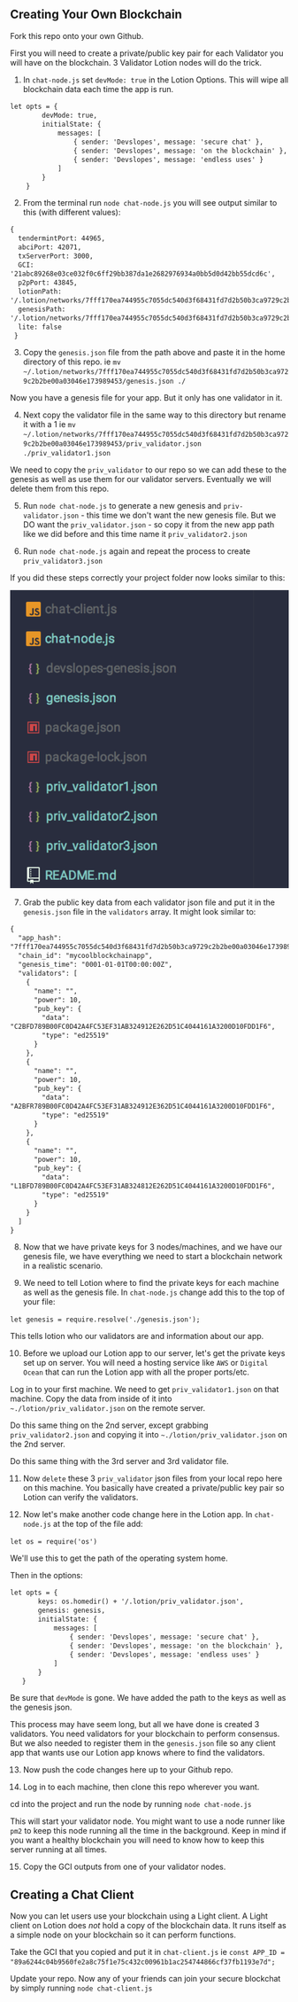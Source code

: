## Creating Your Own Blockchain

Fork this repo onto your own Github.

First you will need to create a private/public key pair for each Validator you will have on the blockchain. 3 Validator Lotion nodes will do the trick.

1. In `chat-node.js` set `devMode: true` in the Lotion Options. This will wipe all blockchain data each time the app is run.

```
let opts = {
        devMode: true,
        initialState: {
            messages: [
                { sender: 'Devslopes', message: 'secure chat' },
                { sender: 'Devslopes', message: 'on the blockchain' },
                { sender: 'Devslopes', message: 'endless uses' }
            ]
        }
    }
```

 2. From the terminal run `node chat-node.js` you will see output similar to this (with different values):
 
 ```
 { 
   tendermintPort: 44965,
   abciPort: 42071,
   txServerPort: 3000,
   GCI: '21abc89268e03ce032f0c6ff29bb387da1e2682976934a0bb5d0d42bb55dcd6c',
   p2pPort: 43845,
   lotionPath:  '/.lotion/networks/7fff170ea744955c7055dc540d3f68431fd7d2b50b3ca9729c2b2be00a03046e173989453',
   genesisPath: '/.lotion/networks/7fff170ea744955c7055dc540d3f68431fd7d2b50b3ca9729c2b2be00a03046e173989453/genesis.json',
   lite: false 
  }
 ```
 
 3. Copy the `genesis.json` file from the path above and paste it in the home directory of this repo. ie `mv ~/.lotion/networks/7fff170ea744955c7055dc540d3f68431fd7d2b50b3ca9729c2b2be00a03046e173989453/genesis.json ./`
 
 Now you have a genesis file for your app. But it only has one validator in it.
 
 4. Next copy the validator file in the same way to this directory but rename it with a 1 ie `mv ~/.lotion/networks/7fff170ea744955c7055dc540d3f68431fd7d2b50b3ca9729c2b2be00a03046e173989453/priv_validator.json ./priv_validator1.json`
 
 We need to copy the `priv_validator` to our repo so we can add these to the genesis as well as use them for our validator servers. Eventually we will delete them from this repo.
 
 5. Run `node chat-node.js` to generate a new genesis and `priv-validator.json` - this time we don't want the new genesis file. But we DO want the `priv_validator.json` - so copy it from the new app path like we did before and this time name it `priv_validator2.json`
 
 6. Run `node chat-node.js` again and repeat the process to create `priv_validator3.json`
 
 If you did these steps correctly your project folder now looks similar to this:
 
 ![project](readme-assets/project-status-1.png?raw=true "project")
 
 7. Grab the public key data from each validator json file and put it in the `genesis.json` file in the `validators` array. It might look similar to:
 
 ```
 {
   "app_hash": "7fff170ea744955c7055dc540d3f68431fd7d2b50b3ca9729c2b2be00a03046e173989453",
   "chain_id": "mycoolblockchainapp",
   "genesis_time": "0001-01-01T00:00:00Z",
   "validators": [
     {
       "name": "",
       "power": 10,
       "pub_key": {
         "data": "C2BFD789B00FC0D42A4FC53EF31AB324912E262D51C4044161A3200D10FDD1F6",
         "type": "ed25519"
       }
     },
     {
       "name": "",
       "power": 10,
       "pub_key": {
         "data": "A2BFR789B00FC0D42A4FC53EF31AB324912E362D51C4044161A3200D10FDD1F6",
         "type": "ed25519"
       }
     },
     {
       "name": "",
       "power": 10,
       "pub_key": {
         "data": "L1BFD789B00FC0D42A4FC53EF31AB324812E262D51C4044161A3200D10FDD1F6",
         "type": "ed25519"
       }
     }
   ]
 }
 ```
 8. Now that we have private keys for 3 nodes/machines, and we have our genesis file, we have everything we need to start a blockchain network in a realistic scenario.
 
 9. We need to tell Lotion where to find the private keys for each machine as well as the genesis file. In `chat-node.js` change add this to the top of your file:
 
 `let genesis = require.resolve('./genesis.json');`
 
 This tells lotion who our validators are and information about our app.
 
 10. Before we upload our Lotion app to our server, let's get the private keys set up on server. You will need a hosting service like `AWS` or `Digital Ocean` that can run the Lotion app with all the proper ports/etc.
 
 Log in to your first machine. We need to get `priv_validator1.json` on that machine. Copy the data from inside of it into `~./lotion/priv_validator.json` on the remote server.
 
 Do this same thing on the 2nd server, except grabbing `priv_validator2.json` and copying it into `~./lotion/priv_validator.json` on the 2nd server.
 
 Do this same thing with the 3rd server and 3rd validator file.
 
 11. Now `delete` these 3 `priv_validator` json files from your local repo here on this machine. You basically have created a private/public key pair so Lotion can verify the validators.
 
 12. Now let's make another code change here in the Lotion app. In `chat-node.js` at the top of the file add:
 
 `let os = require('os')`
 
 We'll use this to get the path of the operating system home.
 
 Then in the options:
 ```
let opts = {
        keys: os.homedir() + '/.lotion/priv_validator.json',
        genesis: genesis,
        initialState: {
            messages: [
                { sender: 'Devslopes', message: 'secure chat' },
                { sender: 'Devslopes', message: 'on the blockchain' },
                { sender: 'Devslopes', message: 'endless uses' }
            ]
        }
    }
 ```
 Be sure that `devMode` is gone. We have added the path to the keys as well as the genesis json.
 
 This process may have seem long, but all we have done is created 3 validators. You need validators for your blockchain to perform consensus. But we also needed to register them in the `genesis.json` file so any client app that wants use our Lotion app knows where to find the validators.
 
13. Now push the code changes here up to your Github repo.

14. Log in to each machine, then clone this repo wherever you want.

cd into the project and run the node by running `node chat-node.js`

This will start your validator node. You might want to use a node runner like `pm2` to keep this node running all the time in the background. Keep in mind if you want a healthy blockchain you will need to know how to keep this server running at all times.

15. Copy the GCI outputs from one of your validator nodes.

## Creating a Chat Client

Now you can let users use your blockchain using a Light client. A Light client on Lotion does *not* hold a copy of the blockchain data. It runs itself as a simple node on your blockchain so it can perform functions.

Take the GCI that you copied and put it in `chat-client.js` ie
`const APP_ID = "89a6244c04b9560fe2a8c75f1e75c432c00961b1ac254744866cf37fb1193e7d";`

Update your repo. Now any of your friends can join your secure blockchat by simply running `node chat-client.js`
 
